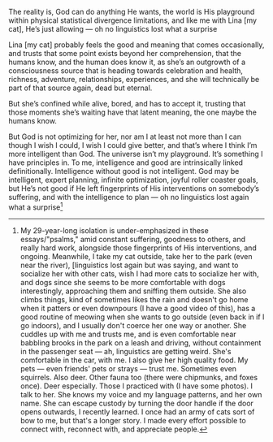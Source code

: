 The reality is, God can do anything He wants, the world is His playground within physical statistical divergence limitations, and like me with Lina [my cat], He’s just allowing — oh no linguistics lost what a surprise

Lina [my cat] probably feels the good and meaning that comes occasionally, and trusts that some point exists beyond her comprehension, that the humans know, and the human does know it, as she’s an outgrowth of a consciousness source that is heading towards celebration and health, richness, adventure, relationships, experiences, and she will technically be part of that source again, dead but eternal. 

But she’s confined while alive, bored, and has to accept it, trusting that those moments she’s waiting have that latent meaning, the one maybe the humans know.

But God is not optimizing for her, nor am I at least not more than I can though I wish I could, I wish I could give better, and that’s where I think I’m more intelligent than God. The universe isn’t my playground. It’s something I have principles in. To me, intelligence and good are intrinsically linked definitionally. Intelligence without good is not intelligent. God may be intelligent, expert planning, infinite optimization, joyful roller coaster goals, but He’s not good if He left fingerprints of His interventions on somebody’s suffering, and with the intelligence to plan — oh no linguistics lost again what a surprise[^1]

[^1]: My 29-year-long isolation is under-emphasized in these essays/"psalms," amid constant suffering, goodness to others, and really hard work, alongside those fingerprints of His interventions, and ongoing. Meanwhile, I take my cat outside, take her to the park (even near the river), [linguistics lost again but was saying, and want to socialize her with other cats, wish I had more cats to socialize her with, and dogs since she seems to be more comfortable with dogs interestingly, approaching them and sniffing them outside. She also climbs things, kind of sometimes likes the rain and doesn't go home when it patters or even downpours (I have a good video of this), has a good routine of meowing when she wants to go outside (even back in if I go indoors), and I usually don't coerce her one way or another. She cuddles up with me and trusts me, and is even comfortable near babbling brooks in the park on a leash and driving, without containment in the passenger seat — ah, linguistics are getting weird. She's comfortable in the car, with me. I also give her high quality food. My pets — even friends' pets or strays — trust me. Sometimes even squirrels. Also deer. Other fauna too (there were chipmunks, and foxes once). Deer especially. Those I practiced with (I have some photos). I talk to her. She knows my voice and my language patterns, and her own name. She can escape custody by turning the door handle if the door opens outwards, I recently learned. I once had an army of cats sort of bow to me, but that's a longer story. I made every effort possible to connect with, reconnect with, and appreciate people.
